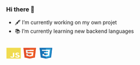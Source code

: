 ### Hi there 👋



- 🖋 I’m currently working on my own projet
- 📚 I’m currently learning new backend languages

<div style="display: inline_block"><br>
  <img align="center" alt="Nahid-Js" height="30" width="40" src="https://raw.githubusercontent.com/devicons/devicon/master/icons/javascript/javascript-plain.svg">
  <img align="center" alt="Nahid-HTML" height="30" width="40" src="https://raw.githubusercontent.com/devicons/devicon/master/icons/html5/html5-original.svg">
  <img align="center" alt="Nahid-CSS" height="30" width="40" src="https://raw.githubusercontent.com/devicons/devicon/master/icons/css3/css3-original.svg">
<!--   <img align="center" alt="Nahid-PHP" height="30" width="40" src="https://www.google.com/url?sa=i&url=https%3A%2F%2Flogodownload.org%2Fphp-logo%2F&psig=AOvVaw2fZ5RDfCKX_-X5OEnpr9x-&ust=1648225946619000&source=images&cd=vfe&ved=0CAsQjRxqFwoTCMDH2KKW3_YCFQAAAAAdAAAAABAD"> -->
</div>
